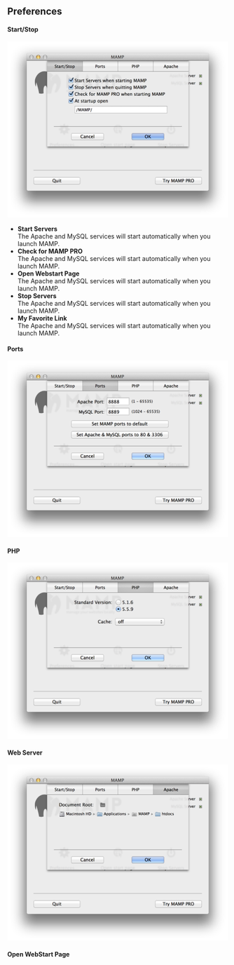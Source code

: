 ## Preferences

#### Start/Stop

![MAMP](StartStop.png)

*   **Start Servers**  
   The Apache and MySQL services will start automatically when you launch MAMP.
*   **Check for MAMP PRO**  
   The Apache and MySQL services will start automatically when you launch MAMP.
*   **Open Webstart Page**  
   The Apache and MySQL services will start automatically when you launch MAMP.
*   **Stop Servers**  
   The Apache and MySQL services will start automatically when you launch MAMP.
*   **My Favorite Link**  
   The Apache and MySQL services will start automatically when you launch MAMP.

#### Ports

![MAMP](Ports.png)

#### PHP

![MAMP](PHP.png)

#### Web Server

![MAMP](WebServer.png)

#### Open WebStart Page
